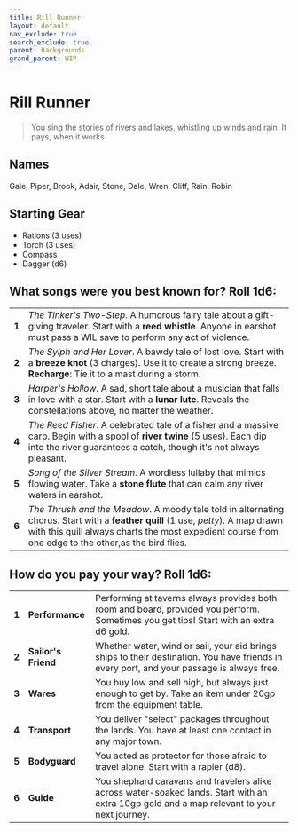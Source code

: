 ```yaml
---
title: Rill Runner
layout: default
nav_exclude: true
search_exclude: true
parent: Backgrounds
grand_parent: WIP
---
```


# Rill Runner

> You sing the stories of rivers and lakes, whistling up winds and rain. It pays, when it works.

## Names
Gale, Piper, Brook, Adair, Stone, Dale, Wren, Cliff, Rain, Robin

## Starting Gear

- Rations (3 uses)
- Torch (3 uses)
- Compass
- Dagger (d6)

## What songs were you best known for? Roll 1d6:

|       |                                                                                                                                                                                                                                          |
| ----- | ---------------------------------------------------------------------------------------------------------------------------------------------------------------------------------------------------------------------------------------- |
| **1** | _The Tinker's Two-Step_. A humorous fairy tale about a gift-giving traveler. Start with a **reed whistle**. Anyone in earshot must pass a WIL save to perform any act of violence.                                                       |
| **2** | _The Sylph and Her Lover_. A bawdy tale of lost love. Start with a **breeze knot** (3 charges). Use it to create a strong breeze. **Recharge**: Tie it to a mast during a storm.                                                         |
| **3** | _Harper's Hollow_. A sad, short tale about a musician that falls in love with a star. Start with a **lunar lute**. Reveals the constellations above, no matter the weather.                                                              |
| **4** | _The Reed Fisher_. A celebrated tale of a fisher and a massive carp. Begin with a spool of **river twine** (5 uses). Each dip into the river guarantees a catch, though it's not always pleasant.                                        |
| **5** | _Song of the Silver Stream_. A wordless lullaby that mimics flowing water. Take a **stone flute** that can calm any river waters in earshot.                                                                                             |
| **6** | _The Thrush and the Meadow_. A moody tale told in alternating chorus. Start with a **feather quill** (1 use, _petty_). A map drawn with this quill always charts the most expedient course from one edge to the other,as the bird flies. |

## How do you pay your way? Roll 1d6:

|       |                     |                                                                                                                                           |
| ----- | ------------------- | ----------------------------------------------------------------------------------------------------------------------------------------- |
| **1** | **Performance**     | Performing at taverns always provides both room and board, provided you perform. Sometimes you get tips! Start with an extra d6 gold.           |
| **2** | **Sailor's Friend** | Whether water, wind or sail, your aid brings ships to their destination. You have friends in every port, and your passage is always free. |
| **3** | **Wares**           | You buy low and sell high, but always just enough to get by. Take an item under 20gp from the equipment table.                            |
| **4** | **Transport**       | You deliver "select" packages throughout the lands. You have at least one contact in any major town.                                      |
| **5** | **Bodyguard**       | You acted as protector for those afraid to travel alone. Start with a rapier (d8).                                                        |
| **6** | **Guide**           | You shephard caravans and travelers alike across water-soaked lands. Start with an extra 10gp gold and a map relevant to your next journey.       |

